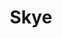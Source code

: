 ---
layout: photography
title:  "Skye"
region: "Scotland"
year: 2019
id: skye
intro: "The Isle of Skye is a popular place these days, but the landscapes can still make you feel like the only person in the world."
seo:
  title: "Travel Photography - Skye"
  description: "Photography from around Skye, including the Quiraing, Camasunary Bay, the Cuillin range, Neist Point and Talisker Bay."
  image:
    url: "Skye-027.jpg"
    alt: "Sunset on Skye near Tarskavaig"
hero:
  url: "Skye-043.jpg"
  alt: "Elgol"
  location: elgol-beach
thumb:
  - url: "Skye-008.jpg"
    alt: "Pinnacle Ridge and Loch na Creitheach"
  - url: "Skye-036.jpg"
    alt: "Neist Point Lighthouse"
---